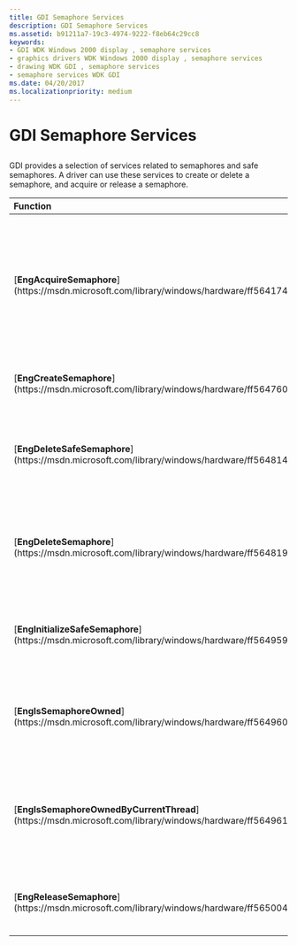 ```yaml
---
title: GDI Semaphore Services
description: GDI Semaphore Services
ms.assetid: b91211a7-19c3-4974-9222-f8eb64c29cc8
keywords:
- GDI WDK Windows 2000 display , semaphore services
- graphics drivers WDK Windows 2000 display , semaphore services
- drawing WDK GDI , semaphore services
- semaphore services WDK GDI
ms.date: 04/20/2017
ms.localizationpriority: medium
---
```


# GDI Semaphore Services


## <span id="ddk_gdi_semaphore_services_gg"></span><span id="DDK_GDI_SEMAPHORE_SERVICES_GG"></span>


GDI provides a selection of services related to semaphores and safe semaphores. A driver can use these services to create or delete a semaphore, and acquire or release a semaphore.

<table>
<colgroup>
<col width="50%" />
<col width="50%" />
</colgroup>
<thead>
<tr class="header">
<th align="left">Function</th>
<th align="left">Description</th>
</tr>
</thead>
<tbody>
<tr class="odd">
<td align="left"><p>[<strong>EngAcquireSemaphore</strong>](https://msdn.microsoft.com/library/windows/hardware/ff564174)</p></td>
<td align="left"><p>Acquires the resource associated with the semaphore for exclusive access by the calling thread.</p></td>
</tr>
<tr class="even">
<td align="left"><p>[<strong>EngCreateSemaphore</strong>](https://msdn.microsoft.com/library/windows/hardware/ff564760)</p></td>
<td align="left"><p>Creates a semaphore object.</p></td>
</tr>
<tr class="odd">
<td align="left"><p>[<strong>EngDeleteSafeSemaphore</strong>](https://msdn.microsoft.com/library/windows/hardware/ff564814)</p></td>
<td align="left"><p>Removes a reference to the specified safe semaphore.</p></td>
</tr>
<tr class="even">
<td align="left"><p>[<strong>EngDeleteSemaphore</strong>](https://msdn.microsoft.com/library/windows/hardware/ff564819)</p></td>
<td align="left"><p>Deletes a semaphore object from the system's resource list.</p></td>
</tr>
<tr class="odd">
<td align="left"><p>[<strong>EngInitializeSafeSemaphore</strong>](https://msdn.microsoft.com/library/windows/hardware/ff564959)</p></td>
<td align="left"><p>Initializes the specified safe semaphore.</p></td>
</tr>
<tr class="even">
<td align="left"><p>[<strong>EngIsSemaphoreOwned</strong>](https://msdn.microsoft.com/library/windows/hardware/ff564960)</p></td>
<td align="left"><p>Determines whether any thread holds the specified semaphore.</p></td>
</tr>
<tr class="odd">
<td align="left"><p>[<strong>EngIsSemaphoreOwnedByCurrentThread</strong>](https://msdn.microsoft.com/library/windows/hardware/ff564961)</p></td>
<td align="left"><p>Determines whether the currently executing thread holds the specified semaphore.</p></td>
</tr>
<tr class="even">
<td align="left"><p>[<strong>EngReleaseSemaphore</strong>](https://msdn.microsoft.com/library/windows/hardware/ff565004)</p></td>
<td align="left"><p>Releases the specified semaphore.</p></td>
</tr>
</tbody>
</table>

 

 

 





